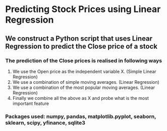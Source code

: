 # Predicting Stock Prices using Linear Regression

## We construct a Python script that uses Linear Regression to predict the Close price of a stock

### The prediction of the Close prices is realised in following ways

1. We use the Open price as the independent variable X. (Simple Linear Regression)
2. We use a combination of simple moving averages. (Linear Regression)
3. We use a combination of the most popular moving averages. (Linear Regression)
4. Finally we combine all the above as X and probe what is the most important feature

### Packages used: numpy, pandas, matplotlib.pyplot, seaborn, sklearn, scipy, yfinance, sqlite3
